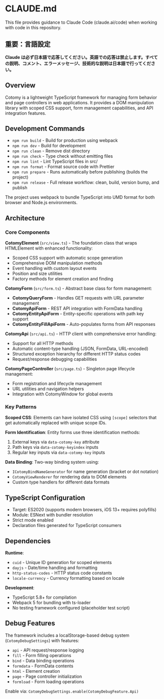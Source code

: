 # CLAUDE.md

This file provides guidance to Claude Code (claude.ai/code) when working with code in this repository.

## 重要：言語設定
**Claude は必ず日本語で応答してください。英語での応答は禁止します。すべての説明、コメント、エラーメッセージ、技術的な説明は日本語で行ってください。**

## Overview

Cotomy is a lightweight TypeScript framework for managing form behavior and page controllers in web applications. It provides a DOM manipulation library with scoped CSS support, form management capabilities, and API integration features.

## Development Commands

- `npm run build` - Build for production using webpack
- `npm run dev` - Build for development
- `npm run clean` - Remove dist directory
- `npm run check` - Type check without emitting files
- `npm run lint` - Lint TypeScript files in src/
- `npm run format` - Format source code with Prettier
- `npm run prepare` - Runs automatically before publishing (builds the project)
- `npm run release` - Full release workflow: clean, build, version bump, and publish

The project uses webpack to bundle TypeScript into UMD format for both browser and Node.js environments.

## Architecture

### Core Components

**CotomyElement** (`src/view.ts`) - The foundation class that wraps HTMLElement with enhanced functionality:
- Scoped CSS support with automatic scope generation
- Comprehensive DOM manipulation methods
- Event handling with custom layout events
- Position and size utilities
- Factory methods for element creation and finding

**CotomyForm** (`src/form.ts`) - Abstract base class for form management:
- **CotomyQueryForm** - Handles GET requests with URL parameter management
- **CotomyApiForm** - REST API integration with FormData handling
- **CotomyEntityApiForm** - Entity-specific operations with path key support
- **CotomyEntityFillApiForm** - Auto-populates forms from API responses

**CotomyApi** (`src/api.ts`) - HTTP client with comprehensive error handling:
- Support for all HTTP methods
- Automatic content-type handling (JSON, FormData, URL-encoded)
- Structured exception hierarchy for different HTTP status codes
- Request/response debugging capabilities

**CotomyPageController** (`src/page.ts`) - Singleton page lifecycle management:
- Form registration and lifecycle management
- URL utilities and navigation helpers
- Integration with CotomyWindow for global events

### Key Patterns

**Scoped CSS**: Elements can have isolated CSS using `[scope]` selectors that get automatically replaced with unique scope IDs.

**Form Identification**: Entity forms use three identification methods:
1. External keys via `data-cotomy-key` attribute
2. Path keys via `data-cotomy-keyindex` inputs 
3. Regular key inputs via `data-cotomy-key` inputs

**Data Binding**: Two-way binding system using:
- `ICotomyBindNameGenerator` for name generation (bracket or dot notation)
- `CotomyViewRenderer` for rendering data to DOM elements
- Custom type handlers for different data formats

## TypeScript Configuration

- Target: ES2020 (supports modern browsers, iOS 13+ requires polyfills)
- Module: ESNext with bundler resolution
- Strict mode enabled
- Declaration files generated for TypeScript consumers

## Dependencies

**Runtime**:
- `cuid` - Unique ID generation for scoped elements
- `dayjs` - Date/time handling and formatting
- `http-status-codes` - HTTP status code constants
- `locale-currency` - Currency formatting based on locale

**Development**:
- TypeScript 5.8+ for compilation
- Webpack 5 for bundling with ts-loader
- No testing framework configured (placeholder test script)

## Debug Features

The framework includes a localStorage-based debug system (`CotomyDebugSettings`) with features:
- `api` - API request/response logging
- `fill` - Form filling operations
- `bind` - Data binding operations  
- `formdata` - FormData contents
- `html` - Element creation
- `page` - Page controller initialization
- `formload` - Form loading operations

Enable via: `CotomyDebugSettings.enable(CotomyDebugFeature.Api)`